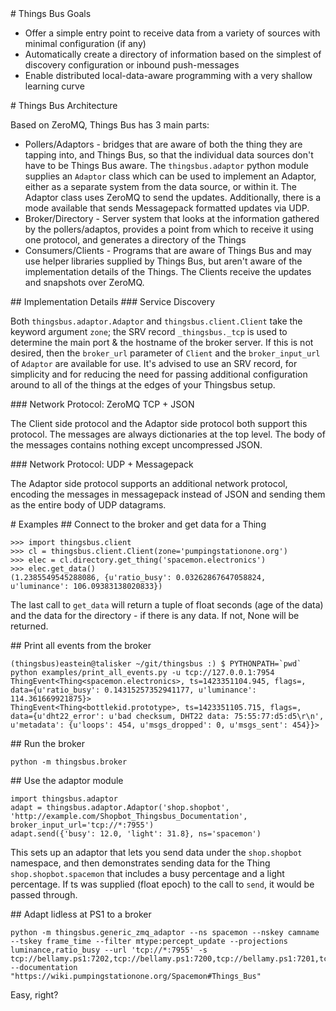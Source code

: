 <A name="toc1-0" title="Things Bus Goals" />
# Things Bus Goals

* Offer a simple entry point to receive data from a variety of sources with minimal configuration (if any)
* Automatically create a directory of information based on the simplest of discovery configuration or inbound push-messages
* Enable distributed local-data-aware programming with a very shallow learning curve

<A name="toc1-7" title="Things Bus Architecture" />
# Things Bus Architecture

Based on ZeroMQ, Things Bus has 3 main parts:

* Pollers/Adaptors - bridges that are aware of both the thing they are tapping into, and Things Bus, so that the individual data sources don't have to be Things Bus aware. The `thingsbus.adaptor` python module supplies an `Adaptor` class which can be used to implement an Adaptor, either as a separate system from the data source, or within it. The Adaptor class uses ZeroMQ to send the updates. Additionally, there is a mode available that sends Messagepack formatted updates via UDP.
* Broker/Directory - Server system that looks at the information gathered by the pollers/adaptos, provides a point from which to receive it using one protocol, and generates a directory of the Things
* Consumers/Clients - Programs that are aware of Things Bus and may use helper libraries supplied by Things Bus, but aren't aware of the implementation details of the Things.  The Clients receive the updates and snapshots over ZeroMQ.
<A name="toc2-15" title="Implementation Details" />
## Implementation Details

<A name="toc3-18" title="Service Discovery" />
### Service Discovery

Both `thingsbus.adaptor.Adaptor` and `thingsbus.client.Client` take the keyword argument `zone`; the SRV record `_thingsbus._tcp` is used to determine the main port & the hostname of the broker server. If this is not desired, then the `broker_url` parameter of `Client` and the `broker_input_url` of `Adaptor` are available for use. It's advised to use an SRV record, for simplicity and for reducing the need for passing additional configuration around to all of the things at the edges of your Thingsbus setup.

<A name="toc3-23" title="Network Protocol: ZeroMQ TCP + JSON" />
### Network Protocol: ZeroMQ TCP + JSON

The Client side protocol and the Adaptor side protocol both support this protocol. The messages are always dictionaries at the top level. The body of the messages contains nothing except uncompressed JSON.

<A name="toc3-28" title="Network Protocol: UDP + Messagepack" />
### Network Protocol: UDP + Messagepack

The Adaptor side protocol supports an additional network protocol, encoding the messages in messagepack instead of JSON and sending them as the entire body of UDP datagrams.

<A name="toc1-33" title="Examples" />
# Examples

<A name="toc2-36" title="Connect to the broker and get data for a Thing" />
## Connect to the broker and get data for a Thing

    >>> import thingsbus.client
    >>> cl = thingsbus.client.Client(zone='pumpingstationone.org')
    >>> elec = cl.directory.get_thing('spacemon.electronics')
    >>> elec.get_data()
    (1.2385549545288086, {u'ratio_busy': 0.03262867647058824, u'luminance': 106.09383138020833})

The last call to `get_data` will return a tuple of float seconds (age of the data) and the data for the directory - if there is any data. If not, None will be returned.

<A name="toc2-47" title="Print all events from the broker" />
## Print all events from the broker

    (thingsbus)eastein@talisker ~/git/thingsbus :) $ PYTHONPATH=`pwd` python examples/print_all_events.py -u tcp://127.0.0.1:7954
    ThingEvent<Thing<spacemon.electronics>, ts=1423351104.945, flags=, data={u'ratio_busy': 0.14315257352941177, u'luminance': 114.361669921875}>
    ThingEvent<Thing<bottlekid.prototype>, ts=1423351105.715, flags=, data={u'dht22_error': u'bad checksum, DHT22 data: 75:55:77:d5:d5\r\n', u'metadata': {u'loops': 454, u'msgs_dropped': 0, u'msgs_sent': 454}}>



<A name="toc2-56" title="Run the broker" />
## Run the broker

    python -m thingsbus.broker


<A name="toc2-62" title="Use the adaptor module" />
## Use the adaptor module

    import thingsbus.adaptor
    adapt = thingsbus.adaptor.Adaptor('shop.shopbot', 'http://example.com/Shopbot_Thingsbus_Documentation', broker_input_url='tcp://*:7955')
    adapt.send({'busy': 12.0, 'light': 31.8}, ns='spacemon')

This sets up an adaptor that lets you send data under the `shop.shopbot` namespace, and then demonstrates sending data for the Thing `shop.shopbot.spacemon` that includes a busy percentage and a light percentage. If ts was supplied (float epoch) to the call to `send`, it would be passed through.

<A name="toc2-71" title="Adapt lidless at PS1 to a broker" />
## Adapt lidless at PS1 to a broker

    python -m thingsbus.generic_zmq_adaptor --ns spacemon --nskey camname --tskey frame_time --filter mtype:percept_update --projections luminance,ratio_busy --url 'tcp://*:7955' -s tcp://bellamy.ps1:7202,tcp://bellamy.ps1:7200,tcp://bellamy.ps1:7201,tcp://bellamy.ps1:7206 --documentation "https://wiki.pumpingstationone.org/Spacemon#Things_Bus"


Easy, right?
